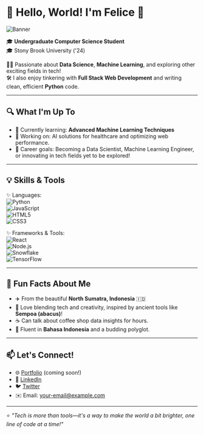 # 🌟 Hello, World! I'm Felice 🌟  
![Banner](https://i.giphy.com/media/v1.Y2lkPTc5MGI3NjExaHFpemd5MHZkZmZ6eTU5eWk2YXR5djc4aXo4bzl2eDU5dXdrZ2YxOCZlcD12MV9pbnRlcm5hbF9naWZfYnlfaWQmY3Q9Zw/p765X6Z7QrxhunaoIR/giphy.gif)

🎓 **Undergraduate Computer Science Student**  
🎓 Stony Brook University ('24)  

👩‍💻 Passionate about **Data Science**, **Machine Learning**, and exploring other exciting fields in tech!  
🛠️ I also enjoy tinkering with **Full Stack Web Development** and writing clean, efficient **Python** code.  

---

## 🔍 What I'm Up To  
- 🌱 Currently learning: **Advanced Machine Learning Techniques**  
- 🔬 Working on: AI solutions for healthcare and optimizing web performance.  
- 🎯 Career goals: Becoming a Data Scientist, Machine Learning Engineer, or innovating in tech fields yet to be explored!  

---

## 💡 Skills & Tools  
✨ Languages:  
![Python](https://img.shields.io/badge/Python-%2314354C?logo=python&logoColor=white&style=for-the-badge)  
![JavaScript](https://img.shields.io/badge/JavaScript-%23F7DF1E?logo=javascript&logoColor=black&style=for-the-badge)  
![HTML5](https://img.shields.io/badge/HTML5-%23E34F26?logo=html5&logoColor=white&style=for-the-badge)  
![CSS3](https://img.shields.io/badge/CSS3-%231572B6?logo=css3&logoColor=white&style=for-the-badge)  

✨ Frameworks & Tools:  
![React](https://img.shields.io/badge/React-%2361DAFB?logo=react&logoColor=black&style=for-the-badge)  
![Node.js](https://img.shields.io/badge/Node.js-%23339933?logo=node.js&logoColor=white&style=for-the-badge)  
![Snowflake](https://img.shields.io/badge/Snowflake-%2300C8FF?logo=snowflake&logoColor=white&style=for-the-badge)  
![TensorFlow](https://img.shields.io/badge/TensorFlow-%23FF6F00?logo=tensorflow&logoColor=white&style=for-the-badge)  

---

## 🌟 Fun Facts About Me  
- ✈️ From the beautiful **North Sumatra, Indonesia** 🇮🇩  
- 📖 Love blending tech and creativity, inspired by ancient tools like **Sempoa (abacus)**!  
- ☕ Can talk about coffee shop data insights for hours.  
- 💬 Fluent in **Bahasa Indonesia** and a budding polyglot.

---

## 📫 Let's Connect!  
- 🌐 [Portfolio](#) (coming soon!)  
- 💼 [LinkedIn](https://www.linkedin.com/in/yourprofile)  
- 🐦 [Twitter](https://twitter.com/yourhandle)  
- ✉️ Email: [your-email@example.com](mailto:your-email@example.com)

---

⭐️ *"Tech is more than tools—it's a way to make the world a bit brighter, one line of code at a time!"*  




<!--
**felicengie/felicengie** is a ✨ _special_ ✨ repository because its `README.md` (this file) appears on your GitHub profile.

Here are some ideas to get you started:

- 🔭 I’m currently working on ...
- 🌱 I’m currently learning ...
- 👯 I’m looking to collaborate on ...
- 🤔 I’m looking for help with ...
- 💬 Ask me about ...
- 📫 How to reach me: ...
- 😄 Pronouns: ...
- ⚡ Fun fact: ...
-->
